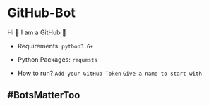 # GitHub-Bot
Hi 👋 I am a GitHub 🤖

- Requirements:
`python3.6+`

- Python Packages:
`requests`

- How to run?
`Add your GitHub Token`
`Give a name to start with`

## #BotsMatterToo

